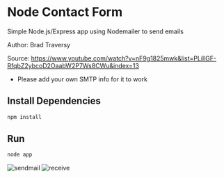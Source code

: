 # Node Contact Form

Simple Node.js/Express app using Nodemailer to send emails

Author: Brad Traversy

Source: https://www.youtube.com/watch?v=nF9g1825mwk&list=PLillGF-RfqbZ2ybcoD2OaabW2P7Ws8CWu&index=13

- Please add your own SMTP info for it to work


## Install Dependencies

```bash
npm install 
```

## Run

```bash
node app
```

![sendmail](https://user-images.githubusercontent.com/58038892/149180290-a8809468-0762-418d-8f94-ce5757eac604.JPG)
![receive](https://user-images.githubusercontent.com/58038892/149180311-1b5d94dd-2072-477e-8d7a-9c789ca793f7.JPG)


